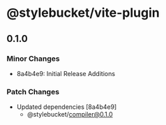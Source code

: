 # @stylebucket/vite-plugin

## 0.1.0

### Minor Changes

- 8a4b4e9: Initial Release Additions

### Patch Changes

- Updated dependencies [8a4b4e9]
  - @stylebucket/compiler@0.1.0

